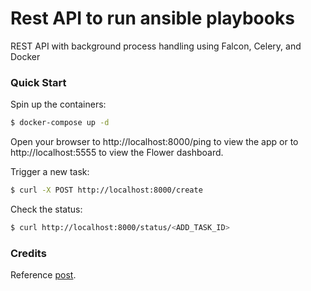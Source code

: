 # Rest API to run ansible playbooks

REST API with background process handling using Falcon, Celery, and Docker

### Quick Start

Spin up the containers:

```sh
$ docker-compose up -d
```

Open your browser to http://localhost:8000/ping to view the app or to http://localhost:5555 to view the Flower dashboard.

Trigger a new task:

```sh
$ curl -X POST http://localhost:8000/create
```

Check the status:

```sh
$ curl http://localhost:8000/status/<ADD_TASK_ID>
```

### Credits

Reference [post](https://testdriven.io/asynchronous-tasks-with-falcon-and-celery).
